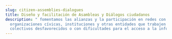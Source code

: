 ```yaml
---
slug: citizen-assemblies-dialogues
title: Diseño y facilitación de Asambleas y Diálogos ciudadanos
description: " fomentamos las alianzas y la participación en redes con
  organizaciones cívicas, instituciones y otras entidades que trabajen con
  colectivos desfavorecidos o con dificultades para el acceso a la información."
---
```

